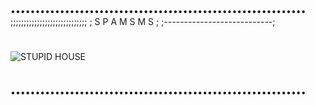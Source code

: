 #
#
••••••••••••••••••••••••••••••••••••••••••••••••••••••••••••
                ;;;;;;;;;;;;;;;;;;;;;;;;;;;;;
	        ;       S P A M  S M S      ;
                ;---------------------------;
#
![STUPID HOUSE]()
#
 ••••••••••••••••••••••••••••••••••••••••••••••••••••••••••••
